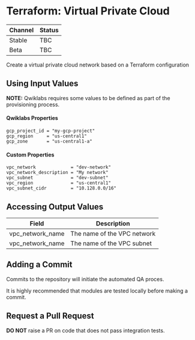# Terraform: Virtual Private Cloud 

| Channel | Status |
|---------|--------|
| Stable  | TBC    | 
| Beta    | TBC    | 

Create a virtual private cloud network based on a Terraform configuration

## Using Input Values 

__NOTE:__ Qwiklabs requires some values to be defined as part of the provisioning process. 

#### Qwiklabs Properties
```
gcp_project_id = "my-gcp-project"
gcp_region     = "us-central1"
gcp_zone       = "us-central1-a"
```

#### Custom Properties

```
vpc_network             = "dev-network"
vpc_network_description = "My network"
vpc_subnet              = "dev-subnet"
vpc_region              = "us-central1"
vpc_subnet_cidr         = "10.128.0.0/16"
```

## Accessing Output Values 

| Field | Description |
|-------|-------------|
| vpc_network_name | The name of the VPC network |
| vpc_network_name | The name of the VPC subnet  |

## Adding a Commit 

Commits to the repository will initiate the automated QA proces.

It is highly recommended that modules are tested locally before making a commit.

## Request a Pull Request

__DO NOT__ raise a PR on code that does not pass integration tests.
